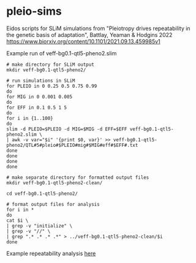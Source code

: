 # pleio-sims
Eidos scripts for SLiM simulations from "Pleiotropy drives repeatability in the genetic basis of adaptation", Battlay, Yeaman &amp; Hodgins 2022
https://www.biorxiv.org/content/10.1101/2021.09.13.459985v1

Example run of veff-bg0.1-qtl5-pheno2.slim
```
# make directory for SLiM output
mkdir veff-bg0.1-qtl5-pheno2/

# run simulations in SLiM
for PLEIO in 0 0.25 0.5 0.75 0.99
do
for MIG in 0 0.001 0.005
do
for EFF in 0.1 0.5 1 5
do
for i in {1..100}
do
slim -d PLEIO=$PLEIO -d MIG=$MIG -d EFF=$EFF veff-bg0.1-qtl5-pheno2.slim \
| awk -v var="$i" '{print $0, var}' >> veff-bg0.1-qtl5-pheno2/QTL#5#pleio#$PLEIO#mig#$MIG#eff#$EFF#.txt
done
done
done
done

# make separate directory for formatted output files
mkdir veff-bg0.1-qtl5-pheno2-clean/

cd veff-bg0.1-qtl5-pheno2/

# format output files for analysis
for i in *
do
cat $i \
| grep -v "initialize" \
| grep -v "//" \
| grep ".* .* .* .*" > ../veff-bg0.1-qtl5-pheno2-clean/$i
done
```

Example repeatability analysis [here](results-analysis.R)
